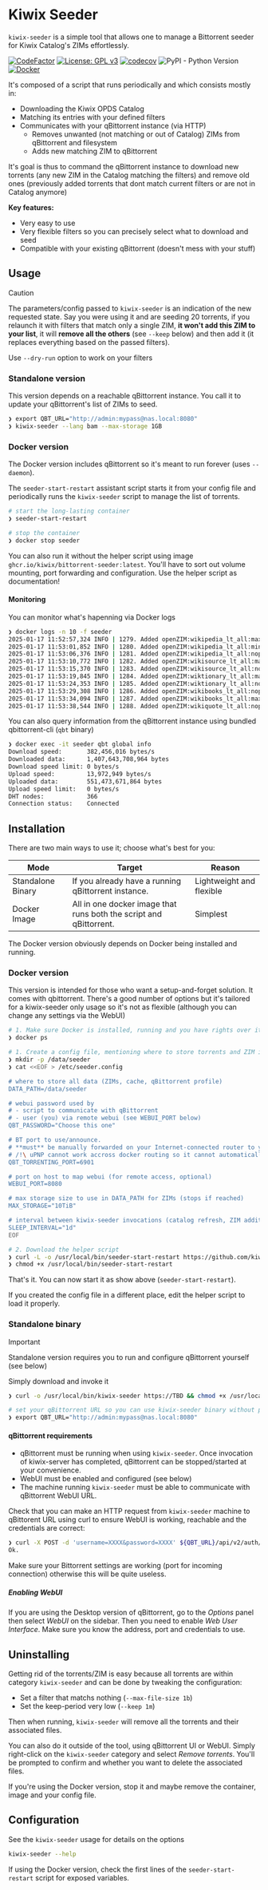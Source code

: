 # Kiwix Seeder

`kiwix-seeder` is a simple tool that allows one to manage a Bittorrent seeder for Kiwix Catalog's ZIMs effortlessly.

[![CodeFactor](https://www.codefactor.io/repository/github/kiwix/seeder/badge)](https://www.codefactor.io/repository/github/kiwix/seeder)
[![License: GPL v3](https://img.shields.io/badge/License-GPLv3-blue.svg)](https://www.gnu.org/licenses/gpl-3.0)
[![codecov](https://codecov.io/gh/kiwix/seeder/branch/main/graph/badge.svg)](https://codecov.io/gh/kiwix/seeder)
![PyPI - Python Version](https://img.shields.io/badge/python-3.12+-blue)
[![Docker](https://ghcr-badge.egpl.dev/kiwix/bittorrent-seeder/latest_tag?label=docker&ignore=)](https://ghcr.io/kiwix/bittorrent-seeder/)

It's composed of a script that runs periodically and which consists mostly in:

- Downloading the Kiwix OPDS Catalog
- Matching its entries with your defined filters
- Communicates with your qBittorrent instance (via HTTP)
  - Removes unwanted (not matching or out of Catalog) ZIMs from qBittorrent and filesystem
  - Adds new matching ZIM to qBittorrent

It's goal is thus to command the qBittorrent instance to download new torrents (any
new ZIM in the Catalog matching the filters) and remove old ones (previously
added torrents that dont match current filters or are not in Catalog anymore)

**Key features:**

- Very easy to use
- Very flexible filters so you can precisely select what to download and seed
- Compatible with your existing qBittorrent (doesn't mess with your stuff)

## Usage

> [!CAUTION]
> The parameters/config passed to `kiwix-seeder` is an indication of the new requested state.
> Say you were using it and are seeding 20 torrents, if you relaunch it with filters that match only a single ZIM, **it won't add this ZIM to your list**, it will **remove all the others** (see `--keep` below) and then add it (it replaces everything based on the passed filters).
>
> Use `--dry-run` option to work on your filters

### Standalone version

This version depends on a reachable qBittorrent instance. You call it to update your qBittorrent's list of ZIMs to seed.

```sh
❯ export QBT_URL="http://admin:mypass@nas.local:8080"
❯ kiwix-seeder --lang bam --max-storage 1GB
```

### Docker version

The Docker version includes qBittorrent so it's meant to run forever (uses `--daemon`).

The `seeder-start-restart` assistant script starts it from your config file and periodically runs the `kiwix-seeder` script to manage the list of torrents.

```sh
# start the long-lasting container
❯ seeder-start-restart

# stop the container
❯ docker stop seeder
```

You can also run it without the helper script using image `ghcr.io/kiwix/bittorrent-seeder:latest`. You'll have to sort out volume mounting, port forwarding and configuration. Use the helper script as documentation!

#### Monitoring

You can monitor what's hapenning via Docker logs

```sh
❯ docker logs -n 10 -f seeder
2025-01-17 11:52:57,324 INFO | 1279. Added openZIM:wikipedia_lt_all:maxi @ 2024-06-14 (2.2 GiB)
2025-01-17 11:53:01,852 INFO | 1280. Added openZIM:wikipedia_lt_all:mini @ 2024-06-13 (294.03 MiB)
2025-01-17 11:53:06,376 INFO | 1281. Added openZIM:wikipedia_lt_all:nopic @ 2024-06-14 (669.17 MiB)
2025-01-17 11:53:10,772 INFO | 1282. Added openZIM:wikisource_lt_all:maxi @ 2024-06-16 (7.85 MiB)
2025-01-17 11:53:15,370 INFO | 1283. Added openZIM:wikisource_lt_all:nopic @ 2024-06-16 (7.13 MiB)
2025-01-17 11:53:19,845 INFO | 1284. Added openZIM:wiktionary_lt_all:maxi @ 2024-05-11 (704.35 MiB)
2025-01-17 11:53:24,353 INFO | 1285. Added openZIM:wiktionary_lt_all:nopic @ 2024-05-11 (687.87 MiB)
2025-01-17 11:53:29,308 INFO | 1286. Added openZIM:wikibooks_lt_all:nopic @ 2024-06-26 (100.94 MiB)
2025-01-17 11:53:34,094 INFO | 1287. Added openZIM:wikibooks_lt_all:maxi @ 2024-06-26 (107.22 MiB)
2025-01-17 11:53:38,544 INFO | 1288. Added openZIM:wikiquote_lt_all:nopic @ 2024-06-16 (6.12 MiB)
```

You can also query information from the qBittorrent instance using bundled qbittorrent-cli (`qbt` binary)

```sh
❯ docker exec -it seeder qbt global info
Download speed:       382,456,016 bytes/s
Downloaded data:      1,407,643,708,964 bytes
Download speed limit: 0 bytes/s
Upload speed:         13,972,949 bytes/s
Uploaded data:        551,473,671,864 bytes
Upload speed limit:   0 bytes/s
DHT nodes:            366
Connection status:    Connected
```

## Installation

There are two main ways to use it; choose what's best for you:

| Mode | Target | Reason |
| ---  | -------| --- |
| Standalone Binary | If you already have a running qBittorrent instance. | Lightweight and flexible |
| Docker Image      | All in one docker image that runs both the script and qBittorrent. | Simplest  |

The Docker version obviously depends on Docker being installed and running.

### Docker version

This version is intended for those who want a setup-and-forget solution. It comes with qbittorrent. There's a good number of options but it's tailored for a kiwix-seeder only usage so it's not as flexible (although you can change any settings via the WebUI)

```sh
# 1. Make sure Docker is installed, running and you have rights over it
❯ docker ps

# 1. Create a config file, mentioning where to store torrents and ZIM into.
❯ mkdir -p /data/seeder
❯ cat <<EOF > /etc/seeder.config

# where to store all data (ZIMs, cache, qBittorrent profile)
DATA_PATH=/data/seeder

# webui password used by 
# - script to communicate with qBittorrent
# - user (you) via remote webui (see WEBUI_PORT below)
QBT_PASSWORD="Choose this one"

# BT port to use/announce.
# **must** be manually forwarded on your Internet-connected router to your local IP
# /!\ uPNP cannot work accross docker routing so it cannot automatically work
QBT_TORRENTING_PORT=6901

# port on host to map webui (for remote access, optional)
WEBUI_PORT=8080

# max storage size to use in DATA_PATH for ZIMs (stops if reached)
MAX_STORAGE="10TiB"

# interval between kiwix-seeder invocations (catalog refresh, ZIM addition/removal)
SLEEP_INTERVAL="1d"
EOF

# 2. Download the helper script
❯ curl -L -o /usr/local/bin/seeder-start-restart https://github.com/kiwix/container-images/raw/refs/heads/main/bittorrent-seeder/seeder-start-restart.sh
❯ chmod +x /usr/local/bin/seeder-start-restart
```

That's it. You can now start it as show above (`seeder-start-restart`).

If you created the config file in a different place, edit the helper script to load it properly.


### Standalone binary

> [!IMPORTANT]
> Standalone version requires you to run and configure qBittorrent yourself (see below)

Simply download and invoke it

```sh
❯ curl -o /usr/local/bin/kiwix-seeder https://TBD && chmod +x /usr/local/bin/kiwix-seeder

# set your qBittorrent URL so you can use kiwix-seeder binary without passing your credentials
❯ export QBT_URL="http://admin:mypass@nas.local:8080"
```

#### qBittorrent requirements

- qBittorrent must be running when using `kiwix-seeder`. Once invocation of kiwix-server has completed, qBittorrent can be stopped/started at your convenience.
- WebUI must be enabled and configured (see below)
- The machine running `kiwix-seeder` must be able to communicate with qBittorrent WebUI URL.

Check that you can make an HTTP request from `kiwix-seeder` machine to qBittorent URL using curl to ensure WebUI is working, reachable and the credentials are correct:


```sh
❯ curl -X POST -d 'username=XXXX&password=XXXX' ${QBT_URL}/api/v2/auth/login
Ok.
```

Make sure your Bittorrent settings are working (port for incoming connection) otherwise this will be quite useless.

##### Enabling WebUI

If you are using the Desktop version of qBittorrent, go to the *Options* panel then select *WebUI* on the sidebar. Then you need to enable *Web User Interface*.
Make sure you know the address, port and credentials to use.

## Uninstalling

Getting rid of the torrents/ZIM is easy because all torrents are within category `kiwix-seeder` and can be done by tweaking the configuration:

- Set a filter that matchs nothing (`--max-file-size 1b`)
- Set the keep-period very low (`--keep 1m`)

Then when running, `kiwix-seeder` will remove all the torrents and their associated files.

You can also do it outside of the tool, using qBittorrent UI or WebUI. Simply right-click on the `kiwix-seeder` category and select *Remove torrents*. You'll be prompted to confirm and whether you want to delete the associated files.


If you're using the Docker version, stop it and maybe remove the container, image and your config file.

## Configuration

See the `kiwix-seeder` usage for details on the options

```sh
kiwix-seeder --help
```

If using the Docker version, check the first lines of the `seeder-start-restart` script for exposed variables.


